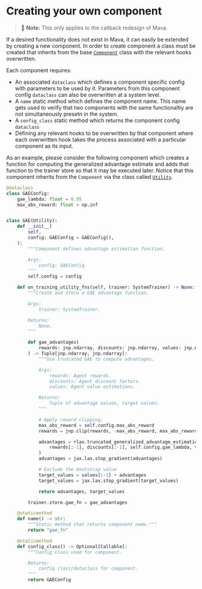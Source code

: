 # Creating your own component

> 🚧 **Note:** This only applies to the callback redesign of Mava.

If a desired functionality does not exist in Mava, it can easily be extended by creating a new component. In order to create component a class must be created that inherits from the base [`Component`](https://github.com/instadeepai/Mava/blob/7b11a082ba790e1b2c2f0acd633ff605fffbe768/mava/components/jax/component.py#L24) class with the relevant hooks overwritten.

Each component requires:

* An associated `dataclass` which defines a component specific config with parameters to be used by it. Parameters from this component config `dataclass` can also be overwritten at a system level.
* A `name` static method which defines the component name. This name gets used to verify that two components with the same functionaltiy are not simultaneously presetn in the system.
* A `config_class` static method which returns the component config `dataclass`
* Defining any relevant hooks to be overwritten by that component where each overwritten hook takes the process associated with a particular component as its input.

As an example, please consider the following component which creates a function for computing the generalized advantage estimate and adds that function to the trainer store so that it may be executed later. Notice that this component inherits from the `Component` via the class called [`Utility`](https://github.com/instadeepai/Mava/blob/7b11a082ba790e1b2c2f0acd633ff605fffbe768/mava/components/jax/training/base.py#L50).

```python
@dataclass
class GAEConfig:
    gae_lambda: float = 0.95
    max_abs_reward: float = np.inf


class GAE(Utility):
    def __init__(
        self,
        config: GAEConfig = GAEConfig(),
    ):
        """Component defines advantage estimation function.

        Args:
            config: GAEConfig.
        """
        self.config = config

    def on_training_utility_fns(self, trainer: SystemTrainer) -> None:
        """Create and store a GAE advantage function.

        Args:
            trainer: SystemTrainer.

        Returns:
            None.
        """

        def gae_advantages(
            rewards: jnp.ndarray, discounts: jnp.ndarray, values: jnp.ndarray
        ) -> Tuple[jnp.ndarray, jnp.ndarray]:
            """Use truncated GAE to compute advantages.

            Args:
                rewards: Agent rewards.
                discounts: Agent discount factors.
                values: Agent value estimations.

            Returns:
                Tuple of advantage values, target values.
            """

            # Apply reward clipping.
            max_abs_reward = self.config.max_abs_reward
            rewards = jnp.clip(rewards, -max_abs_reward, max_abs_reward)

            advantages = rlax.truncated_generalized_advantage_estimation(
                rewards[:-1], discounts[:-1], self.config.gae_lambda, values
            )
            advantages = jax.lax.stop_gradient(advantages)

            # Exclude the bootstrap value
            target_values = values[:-1] + advantages
            target_values = jax.lax.stop_gradient(target_values)

            return advantages, target_values

        trainer.store.gae_fn = gae_advantages

    @staticmethod
    def name() -> str:
        """Static method that returns component name."""
        return "gae_fn"

    @staticmethod
    def config_class() -> Optional[Callable]:
        """Config class used for component.

        Returns:
            config class/dataclass for component.
        """
        return GAEConfig
```
